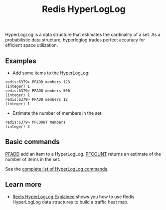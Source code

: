 ﻿---
title: "Redis HyperLogLog"
linkTitle: "HyperLogLog"
weight: 10
description: >
    Introduction to the Redis HyperLogLog data type
---

HyperLogLog is a data structure that estimates the cardinality of a set. As a probabilistic data structure, hyperloglog trades perfect accuracy for efficient space utilization.

## Examples

* Add some items to the HyperLogLog:
```
redis:6379> PFADD members 123
(integer) 1
redis:6379> PFADD members 500
(integer) 1
redis:6379> PFADD members 12
(integer) 1
```

* Estimate the number of members in the set:
```
redis:6379> PFCOUNT members
(integer) 3
```

## Basic commands

[PFADD](/commands/pfadd) add an item to a HyperLogLog.
[PFCOUNT](/commands/pfcount) returns an estimate of the number of items in the set.

See the [complete list of HyperLogLog commands](https://redis.io/commands/?group=hyperloglog).

## Learn more

* [Redis HyperLogLog Explained](https://www.youtube.com/watch?v=MunL8nnwscQ) shows you how to use Redis HyperLogLog data structures to build a traffic heat map.

